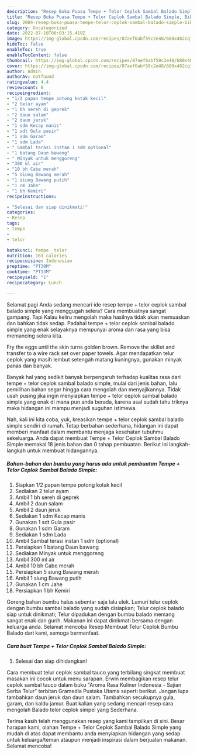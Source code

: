 ```yaml
---
description: "Resep Buka Puasa Tempe + Telor Ceplok Sambal Balado Simple, Bikin Ngiler"
title: "Resep Buka Puasa Tempe + Telor Ceplok Sambal Balado Simple, Bikin Ngiler"
slug: 2004-resep-buka-puasa-tempe-telor-ceplok-sambal-balado-simple-bikin-ngiler
category: Uncategorized
date: 2022-07-10T00:03:15.419Z
image: https://img-global.cpcdn.com/recipes/87aef6abf59c2e48/680x482cq70/tempe-telor-ceplok-sambal-balado-simple-foto-resep-utama.jpg
hideToc: false
enableToc: true
enableTocContent: false
thumbnail: https://img-global.cpcdn.com/recipes/87aef6abf59c2e48/680x482cq70/tempe-telor-ceplok-sambal-balado-simple-foto-resep-utama.jpg
cover: https://img-global.cpcdn.com/recipes/87aef6abf59c2e48/680x482cq70/tempe-telor-ceplok-sambal-balado-simple-foto-resep-utama.jpg
author: Admin
authorAv: notfound
ratingvalue: 4.4
reviewcount: 6
recipeingredient:
- "1/2 papan tempe potong kotak kecil"
- "2 telur ayam"
- "1 bh sereh di geprek"
- "2 daun salam"
- "2 daun jeruk"
- "1 sdm Kecap manis"
- "1 sdt Gula pasir"
- "1 sdm Garam"
- "1 sdm Lada"
- " Sambal terasi instan 1 sdm optional"
- "1 batang Daun bawang"
- " Minyak untuk menggoreng"
- "300 ml air"
- "10 bh Cabe merah"
- "5 siung Bawang merah"
- "1 siung Bawang putih"
- "1 cm Jahe"
- "1 bh Kemiri"
recipeinstructions:

- "Selesai dan siap dinikmati!"
categories:
- Resep
tags:
- tempe
- 
- telor

katakunci: tempe  telor 
nutrition: 163 calories
recipecuisine: Indonesian
preptime: "PT30M"
cooktime: "PT33M"
recipeyield: "1"
recipecategory: Lunch

---
```



Selamat pagi Anda sedang mencari ide resep tempe + telor ceplok sambal balado simple yang menggugah selera? Cara membuatnya sangat gampang. Tapi Kalau keliru mengolah maka hasilnya tidak akan memuaskan dan bahkan tidak sedap. Padahal tempe + telor ceplok sambal balado simple yang enak selayaknya mempunyai aroma dan rasa yang bisa memancing selera kita.


Fry the eggs until the skin turns golden brown. Remove the skillet and transfer to a wire rack set over paper towels. Agar mendapatkan telur ceplok yang masih lembut setengah matang kuningnya, gunakan minyak panas dan banyak.

Banyak hal yang sedikit banyak berpengaruh terhadap kualitas rasa dari tempe + telor ceplok sambal balado simple, mulai dari jenis bahan, lalu pemilihan bahan segar hingga cara mengolah dan menyajikannya. Tidak usah pusing jika ingin menyiapkan tempe + telor ceplok sambal balado simple yang enak di mana pun anda berada, karena asal sudah tahu triknya maka hidangan ini mampu menjadi suguhan istimewa.


Nah, kali ini kita coba, yuk, kreasikan tempe + telor ceplok sambal balado simple sendiri di rumah. Tetap berbahan sederhana, hidangan ini dapat memberi manfaat dalam membantu menjaga kesehatan tubuhmu sekeluarga. Anda dapat membuat Tempe + Telor Ceplok Sambal Balado Simple memakai 18 jenis bahan dan 0 tahap pembuatan. Berikut ini langkah-langkah untuk membuat hidangannya.

<!--inarticleads1-->

##### Bahan-bahan dan bumbu yang harus ada untuk pembuatan Tempe + Telor Ceplok Sambal Balado Simple:

1. Siapkan 1/2 papan tempe potong kotak kecil
1. Sediakan 2 telur ayam
1. Ambil 1 bh sereh di geprek
1. Ambil 2 daun salam
1. Ambil 2 daun jeruk
1. Sediakan 1 sdm Kecap manis
1. Gunakan 1 sdt Gula pasir
1. Gunakan 1 sdm Garam
1. Sediakan 1 sdm Lada
1. Ambil  Sambal terasi instan 1 sdm (optional)
1. Persiapkan 1 batang Daun bawang
1. Sediakan  Minyak untuk menggoreng
1. Ambil 300 ml air
1. Ambil 10 bh Cabe merah
1. Persiapkan 5 siung Bawang merah
1. Ambil 1 siung Bawang putih
1. Gunakan 1 cm Jahe
1. Persiapkan 1 bh Kemiri


Goreng bahan bumbu halus sebentar saja lalu ulek. Lumuri telur ceplok dengan bumbu sambal balado yang sudah disiapkan; Telur ceplok balado siap untuk dinikmati; Telur dipadukan dengan bumbu balado memang sangat enak dan gurih. Makanan ini dapat dinikmati bersama dengan keluarga anda. Selamat mencoba Resep Membuat Telur Ceplok Bumbu Balado dari kami, semoga bermanfaat. 

<!--inarticleads2-->

##### Cara buat Tempe + Telor Ceplok Sambal Balado Simple:


1. Selesai dan siap dihidangkan!

Cara membuat telur ceplok sambal tauco yang terbilang singkat membuat masakan ini cocok untuk menu sarapan. Erwin membagikan resep telur ceplok sambal tauco dalam buku &#34;Aroma Rasa Kuliner Indonesia - Sajian Serba Telur&#34; terbitan Gramedia Pustaka Utama seperti berikut. Jangan lupa tambahkan daun jeruk dan daun salam. Tambahkan secukupnya gula, garam, dan kaldu jamur. Buat kalian yang sedang mencari resep cara mengolah Balado telor ceplok simpel yang Sederhana. 

Terima kasih telah menggunakan resep yang kami tampilkan di sini. Besar harapan kami, olahan Tempe + Telor Ceplok Sambal Balado Simple yang mudah di atas dapat membantu anda menyiapkan hidangan yang sedap untuk keluarga/teman ataupun menjadi inspirasi dalam berjualan makanan. Selamat mencoba!
